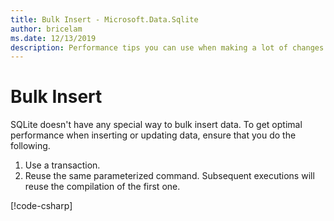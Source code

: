 ```yaml
---
title: Bulk Insert - Microsoft.Data.Sqlite
author: bricelam
ms.date: 12/13/2019
description: Performance tips you can use when making a lot of changes to the database.
---
```

# Bulk Insert

SQLite doesn't have any special way to bulk insert data. To get optimal performance when inserting or updating data, ensure that you do the following.

1. Use a transaction.
2. Reuse the same parameterized command. Subsequent executions will reuse the compilation of the first one.

[!code-csharp[](../../../../samples/snippets/standard/data/sqlite/BulkInsertSample/Program.cs?name=snippet_BulkInsert)]
